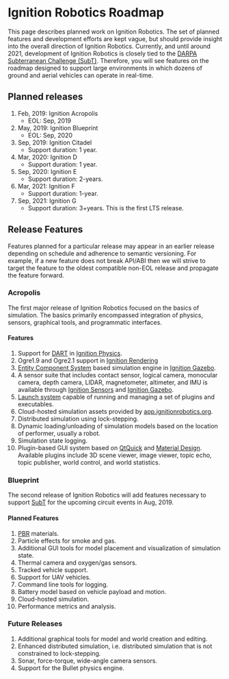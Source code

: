 # Ignition Robotics Roadmap

This page describes planned work on Ignition Robotics. The set of planned features and development efforts are kept vague, but should provide insight into the overall direction of Ignition Robotics. Currently, and until around 2021, development of Ignition Robotics is closely tied to the [DARPA Subterranean Challenge (SubT)](https://subtchallenge.com). Therefore, you will see features on the roadmap designed to support large environments in which dozens of ground and aerial vehicles can operate in real-time.


## Planned releases

1. Feb, 2019: Ignition Acropolis
    * EOL: Sep, 2019
2. May, 2019: Ignition Blueprint
    * EOL: Sep, 2020
3. Sep, 2019: Ignition Citadel
    * Support duration: 1 year. 
4. Mar, 2020: Ignition D
    * Support duration: 1 year. 
5. Sep, 2020: Ignition E
    * Support duration: 2-years.
6. Mar, 2021: Ignition F
    * Support duration: 1-year.
7. Sep, 2021: Ignition G
    * Support duration: 3+years. This is the first LTS release.

## Release Features

Features planned for a particular release may appear in an
earlier release depending on schedule and adherence to semantic versioning.
For example, if a new feature does not break API/ABI then we will strive to
target the feature to the oldest compatible non-EOL release and propagate the feature forward.

### Acropolis

The first major release of Ignition Robotics focused on the basics of simulation. The basics primarily encompassed integration of physics, sensors, graphical tools, and programmatic interfaces.

#### Features

1. Support for [DART](https://dartsim.github.io/) in [Ignition Physics](/libs/physics).
2. Ogre1.9 and Ogre2.1 support in [Ignition Rendering](/libs/rendering)
3. [Entity Component System](https://en.wikipedia.org/wiki/Entity_component_system) based simulation engine in [Ignition Gazebo](/libs/gazebo).
4. A sensor suite that includes contact sensor, logical camera, monocular camera, depth camera, LIDAR, magnetometer, altimeter, and IMU is available through [Ignition Sensors](/libs/sensors) and [Ignition Gazebo](/libs/gazebo).
5. [Launch system](/libs/launch) capable of running and managing a set of plugins and executables.
6. Cloud-hosted simulation assets provided by [app.ignitionrobotics.org](https://app.ignitionrobotics.org).
7. Distributed simulation using lock-stepping.
8. Dynamic loading/unloading of simulation models based on the location of performer, usually a robot. 
9. Simulation state logging.
10. Plugin-based GUI system based on [QtQuick](https://en.wikipedia.org/wiki/Qt_Quick) and [Material Design](https://material.io/design/). Available
    plugins include 3D scene viewer, image viewer, topic echo, topic
    publisher, world control, and world statistics.

### Blueprint

The second release of Ignition Robotics will add features necessary to support [SubT](https://subtchallenge.com) for the upcoming circuit events in Aug, 2019.

#### Planned Features

1. [PBR](https://en.wikipedia.org/wiki/Physically_based_rendering) materials.
2. Particle effects for smoke and gas.
3. Additional GUI tools for model placement and visualization of simulation state.
4. Thermal camera and oxygen/gas sensors.
5. Tracked vehicle support.
6. Support for UAV vehicles.
7. Command line tools for logging.
8. Battery model based on vehicle payload and motion.
9. Cloud-hosted simulation.
10. Performance metrics and analysis.

### Future Releases

1. Additional graphical tools for model and world creation and editing.
2. Enhanced distributed simulation, i.e. distributed simulation that is not constrained to lock-stepping.
3. Sonar, force-torque, wide-angle camera sensors.
4. Support for the Bullet physics engine.
